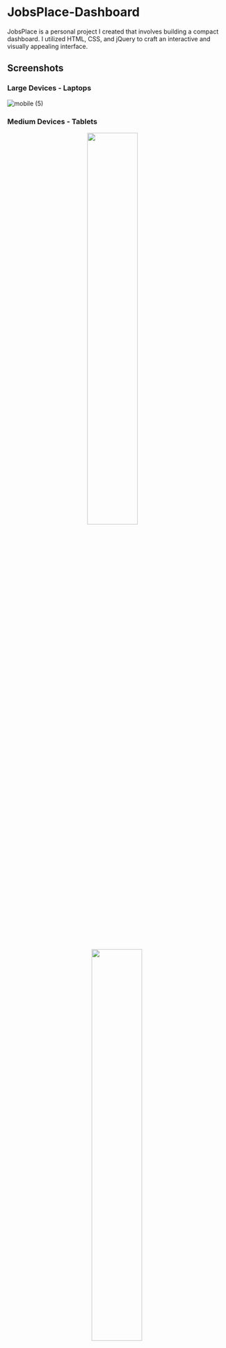 # JobsPlace-Dashboard

JobsPlace is a personal project I created that involves building a compact dashboard. I utilized HTML, CSS, and jQuery to craft an interactive and visually appealing interface.

## Screenshots

### Large Devices - Laptops

![mobile (5)](https://github.com/kishanlalchoudhary/JobsPlace-Dashboard/assets/107745828/5d068076-3353-4379-9aa2-3697b90b7885)

### Medium Devices - Tablets

<p align="center">
  <img width="48%" src="https://github.com/kishanlalchoudhary/JobsPlace-Dashboard/assets/107745828/971ef98b-cabd-480a-b80b-ca3cccdeb916.png">
  &nbsp;&nbsp;&nbsp;&nbsp;
  <img width="48%" src="https://github.com/kishanlalchoudhary/JobsPlace-Dashboard/assets/107745828/2c7506e4-e9ec-4bda-bd4d-4173f45dbd2f.png">
</p>

### Small Devices - Mobiles

<p align="center">
  <img width="31%" src="https://github.com/kishanlalchoudhary/JobsPlace-Dashboard/assets/107745828/ac4310c0-857f-46f5-933b-94bbd86961fe.png">
  &nbsp;&nbsp;
  <img width="31%" src="https://github.com/kishanlalchoudhary/JobsPlace-Dashboard/assets/107745828/801975a8-771a-414b-8e85-93e111dc13a6.png">
  &nbsp;&nbsp;
  <img width="31%" src="https://github.com/kishanlalchoudhary/JobsPlace-Dashboard/assets/107745828/101b45f2-0c02-4350-94c4-be7ed5035185.png">
</p>

## [Deployed Project link](https://kishanlalchoudhary.github.io/JobsPlace-Dashboard/)
